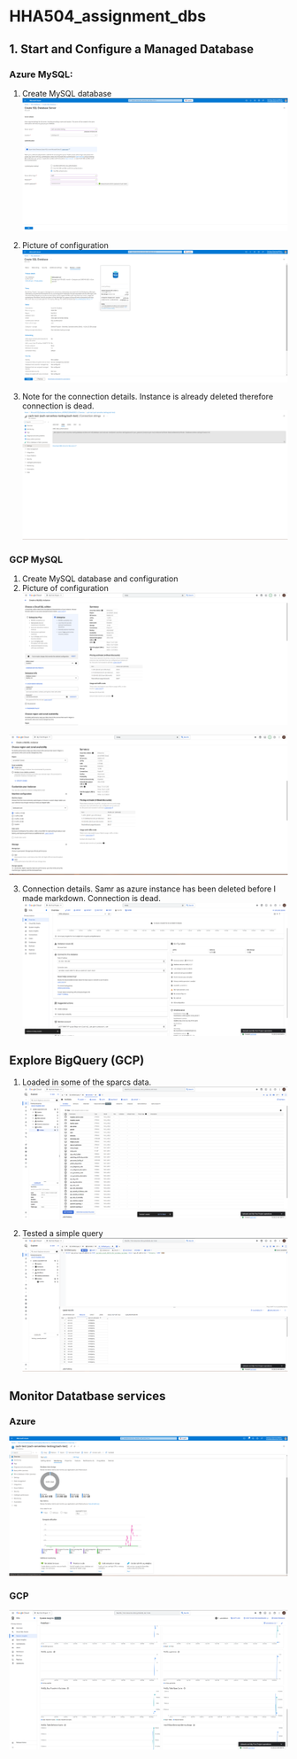 # HHA504_assignment_dbs

## 1. Start and Configure a Managed Database

### Azure MySQL:
1. Create MySQL database
![Image of Azure overview](https://github.com/zgiannuzzi/HHA504_assignment_dbs/blob/main/Azure_sql1.png)

2. Picture of configuration 
![Image of Azure overview](https://github.com/zgiannuzzi/HHA504_assignment_dbs/blob/main/Azure_sql2.png)

3. Note for the connection details. Instance is already deleted therefore connection is dead. 
![Image of Azure overview](https://github.com/zgiannuzzi/HHA504_assignment_dbs/blob/main/Azure_sql3.png)

### GCP MySQL 
1. Create MySQL database and configuration
2. Picture of configuration 
![Image of Azure overview](https://github.com/zgiannuzzi/HHA504_assignment_dbs/blob/main/GCP_sql1.png)

![Image of Azure overview](https://github.com/zgiannuzzi/HHA504_assignment_dbs/blob/main/GCP_sql2.png)

3. Connection details. Samr as azure instance has been deleted before I made markdown. Connection is dead.
![Image of Azure overview](https://github.com/zgiannuzzi/HHA504_assignment_dbs/blob/main/GCP_sql3.png)


## Explore BigQuery (GCP)
1. Loaded in some of the sparcs data.
![Image of Azure overview](https://github.com/zgiannuzzi/HHA504_assignment_dbs/blob/main/GCP_sql4.png)

2. Tested a simple query
![Image of Azure overview](https://github.com/zgiannuzzi/HHA504_assignment_dbs/blob/main/GCP_sql5.png)

## Monitor Datatbase services 

### Azure
![Image of Azure overview](https://github.com/zgiannuzzi/HHA504_assignment_dbs/blob/main/Azure_sql4.png)

### GCP
![Image of Azure overview](https://github.com/zgiannuzzi/HHA504_assignment_dbs/blob/main/GCP_sql6.png)















